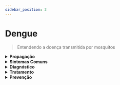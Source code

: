 ```yaml
---
sidebar_position: 2
---
```


# Dengue
> Entendendo a doença transmitida por mosquitos

<details>
  <summary><strong>Propagação</strong></summary>
   <p>A dengue é uma doença viral transmitida principalmente pelos mosquitos <em>Aedes aegypti</em>. Esses insetos se reproduzem em áreas com água parada, como recipientes, pneus e vasos, tornando o controle do vetor essencial. A propagação da dengue é prevalente em regiões tropicais e subtropicais, onde as condições climáticas favorecem a reprodução do mosquito transmissor.</p>
</details>

<details>
  <summary><strong>Sintomas Comuns</strong></summary>
   <p>Os sintomas da dengue variam de leves a graves e podem incluir:</p>
<ul>
<li>febre alta</li>
<li>dor de cabeça intensa</li>
<li>dores musculares e articulares</li>
<li>náuseas</li>
<li>erupções cutâneas</li>
</ul>
<p>Em casos mais graves, a dengue pode evoluir para a forma hemorrágica, caracterizada por sangramento, choque e, em situações extremas, pode levar à morte. Identificar precocemente os sintomas é crucial para um tratamento eficaz.</p>
</details>

<details>
  <summary><strong>Diagnóstico</strong></summary>
   <p>O diagnóstico da dengue é geralmente feito por meio de exames laboratoriais, como o teste de PCR e o teste de sorologia. A confirmação da infecção é vital para garantir o tratamento adequado e evitar complicações. Em áreas endêmicas, é importante procurar assistência médica ao apresentar sintomas suspeitos.</p>
</details>

<details>
  <summary><strong>Tratamento</strong></summary>
   <p>Não há um tratamento específico para a dengue, sendo o suporte clínico fundamental. O controle da febre, a hidratação adequada e o repouso são medidas importantes. Em casos graves, a hospitalização pode ser necessária, especialmente para monitorar sinais de complicações. Evitar medicamentos à base de ácido acetilsalicílico é crucial devido ao risco de complicações hemorrágicas.</p>
</details>

<details>
  <summary><strong>Prevenção</strong></summary>
   <p>A prevenção da dengue concentra-se na redução do vetor e na proteção individual contra picadas de mosquitos. Eliminar recipientes que acumulam água, usar repelentes, telas em janelas e roupas de manga comprida são medidas eficazes. Além disso, programas de conscientização e ação comunitária desempenham um papel crucial na contenção da propagação da doença.</p>
<p>Ficar atento aos sintomas, adotar práticas preventivas e participar ativamente das iniciativas de controle do vetor são passos essenciais para combater a dengue e proteger a saúde pública.</p>

</details>

